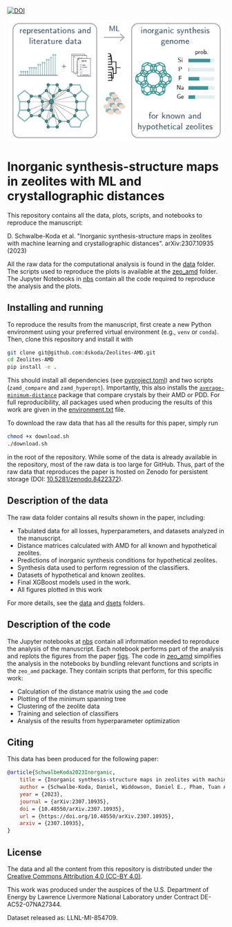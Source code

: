 
[![DOI](https://zenodo.org/badge/DOI/10.5281/zenodo.8422373.svg)](https://doi.org/10.5281/zenodo.8422373)

<div align="center">
  <img src="https://raw.githubusercontent.com/dskoda/Zeolites-AMD/main/figs/toc.png" width="500"><br>
</div>

# Inorganic synthesis-structure maps in zeolites with ML and crystallographic distances

This repository contains all the data, plots, scripts, and notebooks to reproduce the manuscript:

D. Schwalbe-Koda et al. "Inorganic synthesis-structure maps in zeolites with machine learning and crystallographic distances". arXiv:2307.10935 (2023)

All the raw data for the computational analysis is found in the [data](data/) folder.
The scripts used to reproduce the plots is available at the [zeo_amd](zeo_amd/) folder.
The Jupyter Notebooks in [nbs](nbs/) contain all the code required to reproduce the analysis and the plots.

## Installing and running

To reproduce the results from the manuscript, first create a new Python environment using your preferred virtual environment (e.g., `venv` or `conda`).
Then, clone this repository and install it with

```bash
git clone git@github.com:dskoda/Zeolites-AMD.git
cd Zeolites-AMD
pip install -e .
```

This should install all dependencies (see [pyproject.toml](pyproject.toml)) and two scripts (`zamd_compare` and `zamd_hyperopt`).
Importantly, this also installs the [`average-minimum-distance`](https://github.com/dwiddo/average-minimum-distance) package that compare crystals by their AMD or PDD.
For full reproducibility, all packages used when producing the results of this work are given in the [environment.txt](environment.txt) file.

To download the raw data that has all the results for this paper, simply run

```bash
chmod +x download.sh
./download.sh
```

in the root of the repository.
While some of the data is already available in the repository, most of the raw data is too large for GitHub.
Thus, part of the raw data that reproduces the paper is hosted on Zenodo for persistent storage (DOI: [10.5281/zenodo.8422372](https://doi.org/10.5281/zenodo.8422372)).

## Description of the data

The raw data folder contains all results shown in the paper, including:

 - Tabulated data for all losses, hyperparameters, and datasets analyzed in the manuscript.
 - Distance matrices calculated with AMD for all known and hypothetical zeolites.
 - Predictions of inorganic synthesis conditions for hypothetical zeolites.
 - Synthesis data used to perform regression of the classifiers.
 - Datasets of hypothetical and known zeolites.
 - Final XGBoost models used in the work.
 - All figures plotted in this work

For more details, see the [data](data/) and [dsets](dsets/) folders.

## Description of the code

The Jupyter notebooks at [nbs](nbs/) contain all information needed to reproduce the analysis of the manuscript.
Each notebook performs part of the analysis and replots the figures from the paper [figs](figs/).
The code in [zeo_amd](zeo_amd/) simplifies the analysis in the notebooks by bundling relevant functions and scripts in the `zeo_amd` package.
They contain scripts that perform, for this specific work:

- Calculation of the distance matrix using the `amd` code
- Plotting of the minimum spanning tree
- Clustering of the zeolite data
- Training and selection of classifiers
- Analysis of the results from hyperparameter optimization

## Citing

This data has been produced for the following paper:

```bibtex
@article{SchwalbeKoda2023Inorganic,
    title = {Inorganic synthesis-structure maps in zeolites with machine learning and crystallographic distances},
    author = {Schwalbe-Koda, Daniel, Widdowson, Daniel E., Pham, Tuan Anh, Kurlin, Vitaliy E.},
    year = {2023},
    journal = {arXiv:2307.10935},
    doi = {10.48550/arXiv.2307.10935},
    url = {https://doi.org/10.48550/arXiv.2307.10935},
    arxiv = {2307.10935},
}
```

## License

The data and all the content from this repository is distributed under the [Creative Commons Attribution 4.0 (CC-BY 4.0)](LICENSE.md).

This work was produced under the auspices of the U.S. Department of Energy by Lawrence Livermore National Laboratory under Contract DE-AC52-07NA27344.

Dataset released as: LLNL-MI-854709.
